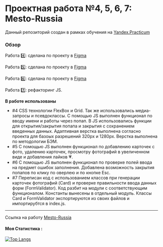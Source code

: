 # Проектная работа №4, 5, 6, 7: Mesto-Russia

Данный репозиторий создан в рамках обучения на [Yandex.Practicum](https://practicum.yandex.ru "Я практикум")

### Обзор

Работа 4️⃣: сделана по проекту в [Figma](https://www.figma.com/file/2cn9N9jSkmxD84oJik7xL7/JavaScript.-Sprint-4?node-id=0%3A1)

Работа 5️⃣: сделана по проекту в [Figma](https://www.figma.com/file/bjyvbKKJN2naO0ucURl2Z0/JavaScript.-Sprint-5?node-id=0%3A1)

Работа 6️⃣: сделана по проекту в [Figma](https://www.figma.com/file/kRVLKwYG3d1HGLvh7JFWRT/JavaScript.-Sprint-6?node-id=0%3A1)

Работа 7️⃣: рефакторинг JS.

**В работе использованы**
- #4 CSS технологии FlexBox и Grid. Так же использовались медиа-запросы и псевдоклассы. С помощью JS выполнен функционал по вводу имени и работы через попап. В JS  использовались функции для открытия/закрытия попапа и закрытия с сохранением введенных данных. Адаптивная верстка выполнена согласно проекта для базоых разрешений 320px и 1280px. Верстка выполнена по методологии БЭМ.
- #5 С помощью JS выполнен функционал по добавлению карточек с фото, удалению карточек, просмотру фотографий в увеличенном виде и добавления лайков :heartpulse:.
- #6 С помощью JS выполнен функционал по проверке полей ввода на предмет ошибок заполнения. Добавлена возможность закрытия попапов по клику по оверлею и по кнопке Esc.
- #7 Переписан код с использованием классов при генерации карточек фотографий (Card) и проверке правильности ввода данных форм (FormValidator). Код разбит на модули с соответствующим функционалом. Константы вынесены в отдельный модуль. Классы Card и FormValidator экспортируются из своих файлов и импортирубтся в index.js.

---

Cсылка на работу [Mesto-Russia](https://vyacheslav321.github.io/mesto/index.html)

#### Моя Статистика :

[![Top Langs](https://github-readme-stats.vercel.app/api/top-langs/?username=Vyacheslav321&layout=compact&theme=vision-friendly)](https://github.com/Vyacheslav321/github-readme-stats)

